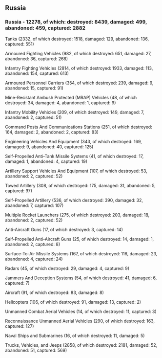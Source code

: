
 
 ## Russia
 
 ### Russia - 12278, of which: destroyed: 8439, damaged: 499, abandoned: 459, captured: 2882

 

 

 Tanks (2332, of which destroyed: 1518, damaged: 129, abandoned: 136, captured: 551)

 Armoured Fighting Vehicles (982, of which destroyed: 651, damaged: 27, abandoned: 36, captured: 268)

 Infantry Fighting Vehicles (2814, of which destroyed: 1933, damaged: 113, abandoned: 154, captured: 613)

 Armoured Personnel Carriers (354, of which destroyed: 239, damaged: 9, abandoned: 15, captured: 91)

 Mine-Resistant Ambush Protected (MRAP) Vehicles (48, of which destroyed: 34, damaged: 4, abandoned: 1, captured: 9)

 Infantry Mobility Vehicles (209, of which destroyed: 149, damaged: 7, abandoned: 2, captured: 51)

 Command Posts And Communications Stations (251, of which destroyed: 164, damaged: 2, abandoned: 2, captured: 83)

 Engineering Vehicles And Equipment (343, of which destroyed: 169, damaged: 9, abandoned: 40, captured: 125)

 Self-Propelled Anti-Tank Missile Systems (41, of which destroyed: 17, damaged: 1, abandoned: 4, captured: 19)

 Artillery Support Vehicles And Equipment (107, of which destroyed: 53, abandoned: 2, captured: 52)

 Towed Artillery (308, of which destroyed: 175, damaged: 31, abandoned: 5, captured: 97)

 Self-Propelled Artillery (536, of which destroyed: 390, damaged: 32, abandoned: 7, captured: 107)

 Multiple Rocket Launchers (275, of which destroyed: 203, damaged: 18, abandoned: 2, captured: 52)

 Anti-Aircraft Guns (17, of which destroyed: 3, captured: 14)

 Self-Propelled Anti-Aircraft Guns (25, of which destroyed: 14, damaged: 1, abandoned: 2, captured: 8)

 Surface-To-Air Missile Systems (167, of which destroyed: 116, damaged: 23, abandoned: 4, captured: 24)

 Radars (45, of which destroyed: 29, damaged: 4, captured: 9)

 Jammers And Deception Systems (54, of which destroyed: 41, damaged: 6, captured: 7)

 Aircraft (91, of which destroyed: 83, damaged: 8)

 Helicopters (106, of which destroyed: 91, damaged: 13, captured: 2)

 Unmanned Combat Aerial Vehicles (14, of which destroyed: 11, captured: 3)

 Reconnaissance Unmanned Aerial Vehicles (290, of which destroyed: 163, captured: 127)

 Naval Ships and Submarines (16, of which destroyed: 11, damaged: 5)

 Trucks, Vehicles, and Jeeps (2858, of which destroyed: 2181, damaged: 52, abandoned: 51, captured: 569)

